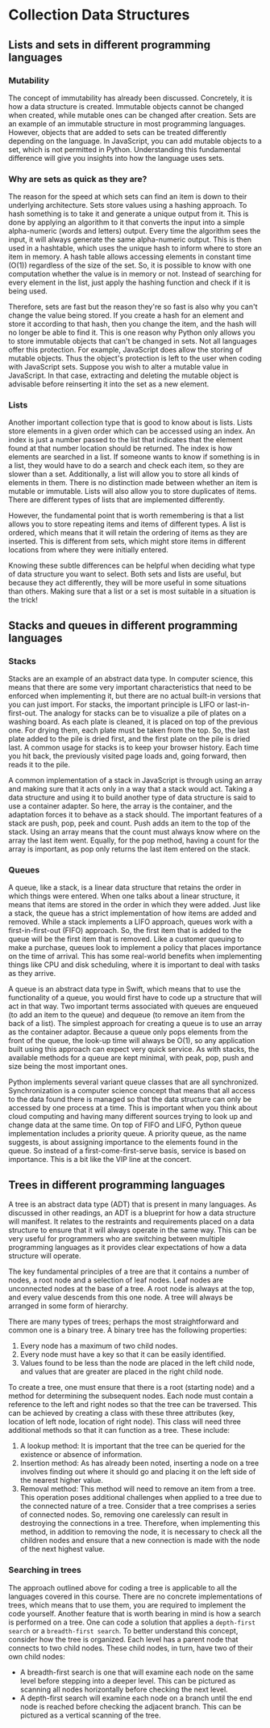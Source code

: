 # Collection Data Structures

## Lists and sets in different programming languages
### Mutability
The concept of immutability has already been discussed. Concretely, it is how a data structure is created. Immutable objects cannot be changed when created, while mutable ones can be changed after creation. Sets are an example of an immutable structure in most programming languages. However, objects that are added to sets can be treated differently depending on the language. In JavaScript, you can add mutable objects to a set, which is not permitted in Python. Understanding this fundamental difference will give you insights into how the language uses sets.

### Why are sets as quick as they are?
The reason for the speed at which sets can find an item is down to their underlying architecture. Sets store values using a hashing approach. To hash something is to take it and generate a unique output from it. This is done by applying an algorithm to it that converts the input into a simple alpha-numeric (words and letters) output. Every time the algorithm sees the input, it will always generate the same alpha-numeric output. This is then used in a hashtable, which uses the unique hash to inform where to store an item in memory. A hash table allows accessing elements in constant time (O(1)) regardless of the size of the set. So, it is possible to know with one computation whether the value is in memory or not. Instead of searching for every element in the list, just apply the hashing function and check if it is being used.

Therefore, sets are fast but the reason they're so fast is also why you can't change the value being stored. If you create a hash for an element and store it according to that hash, then you change the item, and the hash will no longer be able to find it. This is one reason why Python only allows you to store immutable objects that can't be changed in sets. Not all languages offer this protection. For example, JavaScript does allow the storing of mutable objects. Thus the object's protection is left to the user when coding with JavaScript sets. Suppose you wish to alter a mutable value in JavaScript. In that case, extracting and deleting the mutable object is advisable before reinserting it into the set as a new element.

### Lists
Another important collection type that is good to know about is lists. Lists store elements in a given order which can be accessed using an index. An index is just a number passed to the list that indicates that the element found at that number location should be returned. The index is how elements are searched in a list. If someone wants to know if something is in a list, they would have to do a search and check each item, so they are slower than a set. Additionally, a list will allow you to store all kinds of elements in them. There is no distinction made between whether an item is mutable or immutable. Lists will also allow you to store duplicates of items. There are different types of lists that are implemented differently. 

However, the fundamental point that is worth remembering is that a list allows you to store repeating items and items of different types. A list is ordered, which means that it will retain the ordering of items as they are inserted. This is different from sets, which might store items in different locations from where they were initially entered.

Knowing these subtle differences can be helpful when deciding what type of data structure you want to select. Both sets and lists are useful, but because they act differently, they will be more useful in some situations than others. Making sure that a list or a set is most suitable in a situation is the trick!

## Stacks and queues in different programming languages
### Stacks
Stacks are an example of an abstract data type. In computer science, this means that there are some very important characteristics that need to be enforced when implementing it, but there are no actual built-in versions that you can just import. For stacks, the important principle is LIFO or last-in-first-out. The analogy for stacks can be to visualize a pile of plates on a washing board. As each plate is cleaned, it is placed on top of the previous one. For drying them, each plate must be taken from the top. So, the last plate added to the pile is dried first, and the first plate on the pile is dried last. A common usage for stacks is to keep your browser history. Each time you hit back, the previously visited page loads and, going forward, then reads it to the pile.

A common implementation of a stack in JavaScript is through using an array and making sure that it acts only in a way that a stack would act. Taking a data structure and using it to build another type of data structure is said to use a container adapter. So here, the array is the container, and the adaptation forces it to behave as a stack should. The important features of a stack are push, pop, peek and count. Push adds an item to the top of the stack. Using an array means that the count must always know where on the array the last item went. Equally, for the pop method, having a count for the array is important, as pop only returns the last item entered on the stack.

### Queues
A queue, like a stack, is a linear data structure that retains the order in which things were entered. When one talks about a linear structure, it means that items are stored in the order in which they were added. Just like a stack, the queue has a strict implementation of how items are added and removed. While a stack implements a LIFO approach, queues work with a first-in-first-out (FIFO) approach. So, the first item that is added to the queue will be the first item that is removed. Like a customer queuing to make a purchase, queues look to implement a policy that places importance on the time of arrival. This has some real-world benefits when implementing things like CPU and disk scheduling, where it is important to deal with tasks as they arrive.

A queue is an abstract data type in Swift, which means that to use the functionality of a queue, you would first have to code up a structure that will act in that way. Two important terms associated with queues are enqueued (to add an item to the queue) and dequeue (to remove an item from the back of a list). The simplest approach for creating a queue is to use an array as the container adaptor. Because a queue only pops elements from the front of the queue, the look-up time will always be O(1), so any application built using this approach can expect very quick service. As with stacks, the available methods for a queue are kept minimal, with peak, pop, push and size being the most important ones.

Python implements several variant queue classes that are all synchronized. Synchronization is a computer science concept that means that all access to the data found there is managed so that the data structure can only be accessed by one process at a time. This is important when you think about cloud computing and having many different sources trying to look up and change data at the same time. On top of FIFO and LIFO, Python queue implementation includes a priority queue. A priority queue, as the name suggests, is about assigning importance to the elements found in the queue. So instead of a first-come-first-serve basis, service is based on importance. This is a bit like the VIP line at the concert.

## Trees in different programming languages
A tree is an abstract data type (ADT) that is present in many languages. As discussed in other readings, an ADT is a blueprint for how a data structure will manifest. It relates to the restraints and requirements placed on a data structure to ensure that it will always operate in the same way. This can be very useful for programmers who are switching between multiple programming languages as it provides clear expectations of how a data structure will operate. 

The key fundamental principles of a tree are that it contains a number of nodes, a root node and a selection of leaf nodes. Leaf nodes are unconnected nodes at the base of a tree. A root node is always at the top, and every value descends from this one node. A tree will always be arranged in some form of hierarchy. 

There are many types of trees; perhaps the most straightforward and common one is a binary tree. A binary tree has the following properties: 
1. Every node has a maximum of two child nodes.
2. Every node must have a key so that it can be easily identified.
3. Values found to be less than the node are placed in the left child node, and values that are greater are placed in the right child node.

To create a tree, one must ensure that there is a root (starting node) and a method for determining the subsequent nodes. Each node must contain a reference to the left and right nodes so that the tree can be traversed. This can be achieved by creating a class with these three attributes (key, location of left node, location of right node). This class will need three additional methods so that it can function as a tree. These include: 
1. A lookup method: It is important that the tree can be queried for the existence or absence of information. 
2. Insertion method: As has already been noted, inserting a node on a tree involves finding out where it should go and placing it on the left side of the nearest higher value. 
3. Removal method: This method will need to remove an item from a tree. This operation poses additional challenges when applied to a tree due to the connected nature of a tree. Consider that a tree comprises a series of connected nodes. So, removing one carelessly can result in destroying the connections in a tree. Therefore, when implementing this method, in addition to removing the node, it is necessary to check all the children nodes and ensure that a new connection is made with the node of the next highest value. 

### Searching in trees
The approach outlined above for coding a tree is applicable to all the languages covered in this course. There are no concrete implementations of trees, which means that to use them, you are required to implement the code yourself. Another feature that is worth bearing in mind is how a search is performed on a tree. One can code a solution that applies a `depth-first search` or a `breadth-first search`. To better understand this concept, consider how the tree is organized. Each level has a parent node that connects to two child nodes. These child nodes, in turn, have two of their own child nodes:
- A breadth-first search is one that will examine each node on the same level before stepping into a deeper level. This can be pictured as scanning all nodes horizontally before checking the next level.
- A depth-first search will examine each node on a branch until the end node is reached before checking the adjacent branch. This can be pictured as a vertical scanning of the tree. 